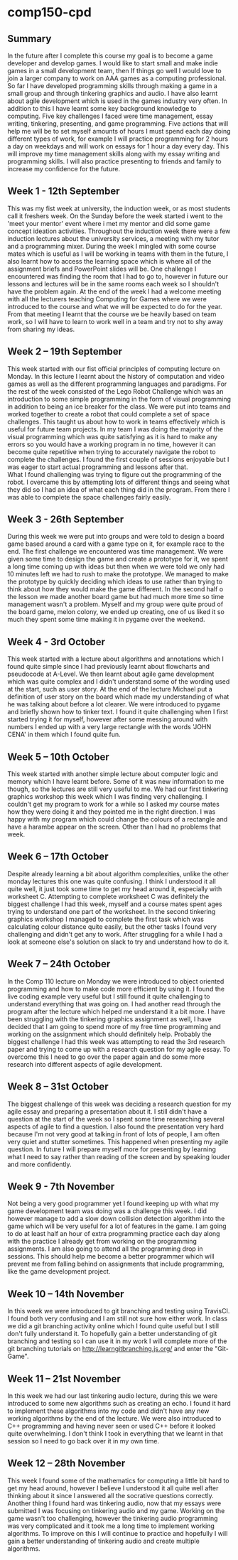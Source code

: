 # comp150-cpd 
 
 
## Summary 
In the future after I complete this course my goal is to become a game developer and develop games. I would like to start small and make indie games in a small development team, then If things go well I would love to join a larger company to work on AAA games as a computing professional. So far I have developed programming skills through making a game in a small group and through tinkering graphics and audio. I have also learnt about agile development which is used in the games industry very often. In addition to this I have learnt some key background knowledge to computing. Five key challenges I faced were time management, essay writing, tinkering, presenting, and game programming. Five actions that will help me will be to set myself amounts of hours I must spend each day doing different types of work, for example I will practice programming for 2 hours a day on weekdays and will work on essays for 1 hour a day every day. This will improve my time management skills along with my essay writing and programming skills. I will also practice presenting to friends and family to increase my confidence for the future. 

## Week 1 - 12th September   
This was my fist week at university, the induction week, or as most students call it freshers week. On the Sunday before the week started i went to the 'meet your mentor' event where i met my mentor and did some game concept ideation activities.  Throughout the induction week there were a few induction lectures about the university services, a meeting with my tutor and a programming mixer. During the week I mingled with some course mates which is useful as I will be working in teams with them in the future, I also learnt how to access the learning  space which is where all of the assignment briefs and PowerPoint slides will be. One challenge I encountered was finding the room that I had to go to, however in future our lessons and lectures will be in the same rooms each week so I shouldn't have the problem again. At the end of the week I had a welcome meeting with all the lecturers teaching Computing for Games where we were introduced to the course and what we will be expected to do for the year. From that meeting I learnt that the course we be heavily based on team work, so I will have to learn to work well in a team and try not to shy away from sharing my ideas.   
  
## Week 2 – 19th September  
This week started with our fist official principles of computing lecture on Monday.  In this lecture I learnt about the history of computation and video games as well as the different programming languages and paradigms. For the rest of the week consisted of the Lego Robot Challenge which was an introduction to some simple programming in the form of visual programming in addition to being an ice breaker for the class. We were put into teams and worked together to create a robot that could complete a set of space challenges. This taught us about how to work in teams effectively which is useful for future team projects. In my team I was doing the majority of the visual programming which was quite satisfying as it is hard to make any errors so you would have a working program in no time, however it can become quite repetitive when trying to accurately navigate the robot to complete the challenges. I found the first couple of sessions enjoyable but I was eager to start actual programming and lessons after that.   
What I found challenging was trying to figure out the programming of the robot. I overcame this by attempting lots of different things and seeing what they did so I had an idea of what each thing did in the program. From there I was able to complete the space challenges fairly easily.  
  
## Week 3 - 26th September  
During this week we were put into groups and were told to design a board game based around a card with a game type on it, for example race to the end. The first challenge we encountered was time management. We were given some time to design the game and create a prototype for it, we spent a long time coming up with ideas but then when we were told we only had 10 minutes left we had to rush to make the prototype. We managed to make the prototype by quickly deciding which ideas to use rather than trying to think about how they would make the game different. In the second half o the lesson we made another board game but had much more time so time management wasn't a problem. Myself and my group were quite proud of the board game, melon colony, we ended up creating, one of us liked it so much they spent some time making it in pygame over the weekend.  
  
## Week 4 - 3rd October  
This week started with a lecture about algorithms and annotations which I found quite simple since I had previously learnt about flowcharts and pseudocode at A-Level. We then learnt about agile game development which was quite complex and I didn't understand some of the wording used at the start, such as user story. At the end of the lecture Michael put a definition of user story on the board which made my understanding of what he was talking about before a lot clearer. We were introduced to pygame and briefly shown how to tinker text. I found it quite challenging when I first started trying it for myself, however after some messing around with numbers I ended up with a very large rectangle with the words 'JOHN CENA' in them which I found quite fun.  
 
## Week 5 – 10th October  
This week started with another simple lecture about computer logic and memory which I have learnt before. Some of it was new information to me though, so the lectures are still very useful to me. We had our first tinkering graphics workshop this week which I was finding very challenging. I couldn't get my program to work for a while so I asked my course mates how they were doing it and they pointed me in the right direction. I was happy with my program which could change the colours of a rectangle and have a harambe appear on the screen. Other than I had no problems that week.   
 
## Week 6 – 17th October   
Despite already learning a bit about algorithm complexities, unlike the other monday lectures this one was quite confusing. I think I understood it all quite well, it just took some time to get my head around it, especially with worksheet C. Attempting to complete worksheet C was definitely the biggest challenge I had this week, myself and a course mates spent ages trying to understand one part of the worksheet. In the second tinkering graphics workshop I managed to complete the first task which was calculating colour distance quite easily, but the other tasks I found very challenging and didn't get any to work. After struggling for a while I had a look at someone else's solution on slack to try and understand how to do it. 
 
## Week 7 – 24th October 
In the Comp 110 lecture on Monday we were introduced to object oriented programming and how to make code more efficient by using it. I found the live coding example very useful but I still found it quite challenging to understand everything that was going on. I had another read through the program after the lecture which helped me understand it a bit more. I have been struggling with the tinkering graphics assignment as well, I have decided that I am going to spend more of my free time programming and working on the assignment which should definitely help. Probably the biggest challenge I had this week was attempting to read the 3rd research paper and trying to come up with a research question for my agile essay. To overcome this I need to go over the paper again and do some more research into different aspects of agile development. 

## Week 8 – 31st October 
The biggest challenge of this week was deciding a research question for my agile essay and preparing a presentation about it. I still didn't have a question at the start of the week so I spent some time researching several aspects of agile to find a question. I also found the presentation very hard because I'm not very good at talking in front of lots of people, I am often very quiet and stutter sometimes. This happened when presenting my agile question. In future I will prepare myself more for presenting by learning what I need to say rather than reading of the screen and by speaking louder and more confidently.  

## Week 9 - 7th November 
Not being a very good programmer yet I found keeping up with what my game development team was doing was a challenge this week. I did however manage to add a slow down collision detection algorithm into the game which will be very useful for a lot of features in the game. I am going to do at least half an hour of extra programming practice each day along with the practice I already get from working on the programming assignments. I am also going to attend all the programming drop in sessions. This should help me become a better programmer which will prevent me from falling behind on assignments that include programming, like the game development project.   

## Week 10 – 14th November 
In this week we were introduced to git branching and testing using TravisCI. I found both very confusing and I am still not sure how either work. In class we did a git branching activity online which I found quite useful but I still don't fully understand it. To hopefully gain a better understanding of git branching and testing so I can use it in my work I will complete more of the git branching tutorials on http://learngitbranching.js.org/ and enter the "Git-Game".  

## Week 11 – 21st November 
In this week we had our last tinkering audio lecture, during this we were introduced to some new algorithms such as creating an echo. I found it hard to implement these algorithms into my code and didn't have any new working algorithms by the end of the lecture. We were also introduced to C++ programming and having never seen or used C++ before it looked quite overwhelming. I don't think I took in everything that we learnt in that session so I need to go back over it in my own time.  

## Week 12 – 28th November 
This week I found some of the mathematics for computing a little bit hard to get my head around, however I believe I understood it all quite well after thinking about it since I answered all the socrative questions correctly. Another thing I found hard was tinkering audio, now that my essays were submitted I was focusing on tinkering audio and my game. Working on the game wasn't too challenging, however the tinkering audio programming was very complicated and it took me a long time to implement working algorithms. To improve on this I will continue to practice and hopefully I will gain a better understanding of tinkering audio and create multiple algorithms.  
